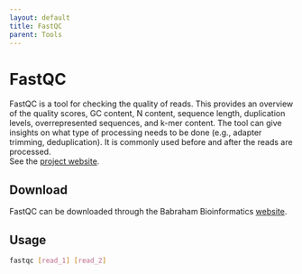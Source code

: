 ```yaml
---
layout: default
title: FastQC
parent: Tools
---
```


# FastQC
FastQC is a tool for checking the quality of reads. This provides an overview of the quality scores, GC content, N content, sequence length, duplication levels, overrepresented sequences, and k-mer content. The tool can give insights on what type of processing needs to be done (e.g., adapter trimming, deduplication). It is commonly used before and after the reads are processed.  
See the [project website](https://www.bioinformatics.babraham.ac.uk/projects/fastqc/).

## Download
FastQC can be downloaded through the Babraham Bioinformatics [website](https://www.bioinformatics.babraham.ac.uk/projects/download.html#fastqc).

## Usage
```bash
fastqc [read_1] [read_2]
```